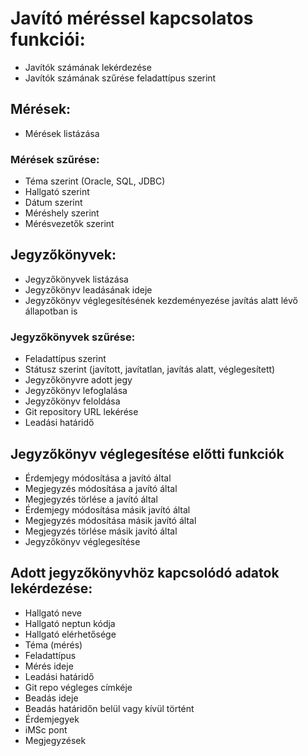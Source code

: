 ﻿# Javító méréssel kapcsolatos  funkciói:
- Javítók számának lekérdezése
- Javítók számának szűrése feladattípus szerint
## Mérések:
- Mérések listázása
### Mérések szűrése:
- Téma szerint (Oracle, SQL, JDBC)
- Hallgató szerint
- Dátum szerint
- Méréshely szerint
- Mérésvezetők szerint
## Jegyzőkönyvek:
- Jegyzőkönyvek listázása
- Jegyzőkönyv leadásának ideje
- Jegyzőkönyv véglegesítésének kezdeményezése javítás alatt lévő állapotban is
### Jegyzőkönyvek szűrése:
- Feladattípus szerint
- Státusz szerint (javított, javítatlan, javítás alatt, véglegesített)
- Jegyzőkönyvre adott jegy
- Jegyzőkönyv lefoglalása
- Jegyzőkönyv feloldása
- Git repository URL lekérése
- Leadási határidő
## Jegyzőkönyv véglegesítése előtti funkciók
- Érdemjegy módosítása a javító által
- Megjegyzés módosítása a javító által
- Megjegyzés törlése a javító által
- Érdemjegy módosítása másik javító által
- Megjegyzés módosítása másik javító által
- Megjegyzés törlése másik javító által
- Jegyzőkönyv véglegesítése
## Adott jegyzőkönyvhöz kapcsolódó adatok lekérdezése:
- Hallgató neve
- Hallgató neptun kódja
- Hallgató elérhetősége
- Téma (mérés)
- Feladattípus
- Mérés ideje
- Leadási határidő
- Git repo végleges címkéje
- Beadás ideje
- Beadás határidőn belül vagy kívül történt
- Érdemjegyek
- iMSc pont
- Megjegyzések
